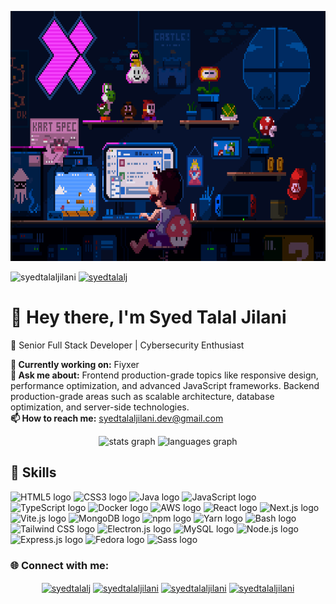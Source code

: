 <!-- Your GitHub Profile README -->

<!-- Header Section -->
<p align="center"> 
  <img src="start.gif" height="400">
</p>

<!-- Badges and Views Section -->
<p align="left"> 
  <img src="https://komarev.com/ghpvc/?username=syedtalaljilani&label=Profile%20views&color=0e75b6&style=flat" alt="syedtalaljilani" />
  <a href="https://twitter.com/syedtalalj" target="blank"><img src="https://img.shields.io/twitter/follow/syedtalalj?logo=twitter&style=for-the-badge" alt="syedtalalj" /></a>
</p>

<!-- Introduction Section -->
<div align="left">
  <h1>👋 Hey there, I'm Syed Talal Jilani</h1>
  <p>🚀 Senior Full Stack Developer | Cybersecurity Enthusiast</p>
</div>

<!-- Current Work and Contact Section -->
<p align="left"> 
  <strong>🔭 Currently working on:</strong> Fiyxer
  <br>
  <strong>💬 Ask me about:</strong> Frontend production-grade topics like responsive design, performance optimization, and advanced JavaScript frameworks. Backend production-grade areas such as scalable architecture, database optimization, and server-side technologies.

  <br>
  <strong>📫 How to reach me:</strong> <a href="mailto:syedtalaljilani.dev@gmail.com">syedtalaljilani.dev@gmail.com</a>

</p>

<!-- GitHub Stats and Languages Section -->
<div align="center">
  <img src="https://github-readme-stats.vercel.app/api?username=syedtalaljilani&hide_title=false&hide_rank=false&show_icons=true&include_all_commits=true&count_private=true&disable_animations=false&theme=dracula&locale=en&hide_border=false" height="150" alt="stats graph" />
  <img src="https://github-readme-stats.vercel.app/api/top-langs?username=syedtalaljilani&locale=en&hide_title=false&layout=compact&card_width=320&langs_count=5&theme=dracula&hide_border=false" height="150" alt="languages graph" />
</div>

<!-- Skills Section -->
<div align="left">
  <h2>🚀 Skills</h2>
  <img src="https://cdn.jsdelivr.net/gh/devicons/devicon/icons/html5/html5-original.svg" height="70" alt="HTML5 logo" />
  <img src="https://cdn.jsdelivr.net/gh/devicons/devicon/icons/css3/css3-original.svg" height="70" alt="CSS3 logo" />
  <img src="https://cdn.jsdelivr.net/gh/devicons/devicon/icons/java/java-original.svg" height="70" alt="Java logo" />
  <img src="https://cdn.jsdelivr.net/gh/devicons/devicon/icons/javascript/javascript-original.svg" height="70" alt="JavaScript logo" />
  <img src="https://cdn.jsdelivr.net/gh/devicons/devicon/icons/typescript/typescript-original.svg" height="70" alt="TypeScript logo" />
  <img src="https://cdn.jsdelivr.net/gh/devicons/devicon/icons/docker/docker-original.svg" height="70" alt="Docker logo" />
  <img src="https://cdn.jsdelivr.net/gh/devicons/devicon/icons/amazonwebservices/amazonwebservices-original.svg" height="70" alt="AWS logo" />
  <img src="https://cdn.jsdelivr.net/gh/devicons/devicon/icons/react/react-original.svg" height="70" alt="React logo" />
  <img src="https://cdn.jsdelivr.net/gh/devicons/devicon/icons/nextjs/nextjs-original.svg" height="70" alt="Next.js logo" />
  <img src="https://cdn.jsdelivr.net/gh/devicons/devicon/icons/vite/vite-original.svg" height="70" alt="Vite.js logo" />
  <img src="https://cdn.jsdelivr.net/gh/devicons/devicon/icons/mongodb/mongodb-original.svg" height="70" alt="MongoDB logo" />
  <img src="https://cdn.jsdelivr.net/gh/devicons/devicon/icons/npm/npm-original-wordmark.svg" height="70" alt="npm logo" />
  <img src="https://cdn.jsdelivr.net/gh/devicons/devicon/icons/yarn/yarn-original.svg" height="70" alt="Yarn logo" />
  <img src="https://cdn.jsdelivr.net/gh/devicons/devicon/icons/bash/bash-original.svg" height="70" alt="Bash logo" />
  <img src="https://cdn.jsdelivr.net/gh/devicons/devicon/icons/tailwindcss/tailwindcss-plain.svg" height="70" alt="Tailwind CSS logo" />
  <img src="https://cdn.jsdelivr.net/gh/devicons/devicon/icons/electron/electron-original.svg" height="70" alt="Electron.js logo" />
  <img src="https://cdn.jsdelivr.net/gh/devicons/devicon/icons/mysql/mysql-original.svg" height="70" alt="MySQL logo" />
  <img src="https://cdn.jsdelivr.net/gh/devicons/devicon/icons/nodejs/nodejs-original.svg" height="70" alt="Node.js logo" />
  <img src="https://cdn.jsdelivr.net/gh/devicons/devicon/icons/express/express-original.svg" height="70" alt="Express.js logo" />
  <img src="https://cdn.jsdelivr.net/gh/devicons/devicon/icons/fedora/fedora-original.svg" height="70" alt="Fedora logo" />
  <img src="https://cdn.jsdelivr.net/gh/devicons/devicon/icons/sass/sass-original.svg" height="70" alt="Sass logo" />
</div>


<!-- Social Media and Connect Section -->
<h3 align="left">🌐 Connect with me:</h3>
<p align="center">
  <a href="https://twitter.com/syedtalalj" target="blank"><img align="center" src="https://raw.githubusercontent.com/rahuldkjain/github-profile-readme-generator/master/src/images/icons/Social/twitter.svg" alt="syedtalalj" height="50" width="60" /></a>
  <a href="https://linkedin.com/in/syedtalaljilani" target="blank"><img align="center" src="https://raw.githubusercontent.com/rahuldkjain/github-profile-readme-generator/master/src/images/icons/Social/linked-in-alt.svg" alt="syedtalaljilani" height="50" width="60" /></a>
  <a href="https://fb.com/syedtalaljilani" target="blank"><img align="center" src="https://raw.githubusercontent.com/rahuldkjain/github-profile-readme-generator/master/src/images/icons/Social/facebook.svg" alt="syedtalaljilani" height="50" width="60" /></a>
  <a href="https://instagram.com/syedtalaljilani" target="blank"><img align="center" src="https://raw.githubusercontent.com/rahuldkjain/github-profile-readme-generator/master/src/images/icons/Social/instagram.svg" alt="syedtalaljilani" height="50" width="60" /></a>
</p>


<!-- Holopin and Trophy Section -->

